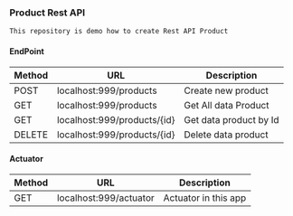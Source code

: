 ### Product Rest API
    This repository is demo how to create Rest API Product

#### EndPoint

| Method | URL                         | Description            |
|--------|-----------------------------|------------------------|
| POST   | localhost:999/products      | Create new product     |
| GET    | localhost:999/products      | Get All data Product   |
| GET    | localhost:999/products/{id} | Get data product by Id |
| DELETE | localhost:999/products/{id} | Delete data product    |

#### Actuator

| Method | URL                    | Description          |
|--------|------------------------|----------------------|
| GET    | localhost:999/actuator | Actuator in this app |

